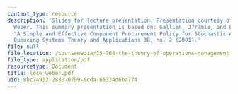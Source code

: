 ```yaml
---
content_type: resource
description: 'Slides for lecture presentation. Presentation courtesy of Theophane
  Weber. This summary presentation is based on: Gallien, J?r?mie, and Lawrence Wein.
  "A Simple and Effective Component Procurement Policy for Stochastic Assembly Systems."
  Queueing Systems Theory and Applications 38, no. 2 (2001).'
file: null
file_location: /coursemedia/15-764-the-theory-of-operations-management-spring-2004/8bc74932288007996cda65324d6ba774_lec6_weber.pdf
file_type: application/pdf
resourcetype: Document
title: lec6_weber.pdf
uid: 8bc74932-2880-0799-6cda-65324d6ba774
---
```

